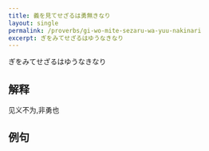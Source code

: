 ```yaml
---
title: 義を見てせざるは勇無きなり
layout: single
permalink: /proverbs/gi-wo-mite-sezaru-wa-yuu-nakinari
excerpt: ぎをみてせざるはゆうなきなり
---
```


ぎをみてせざるはゆうなきなり

## 解释

见义不为,非勇也

## 例句

